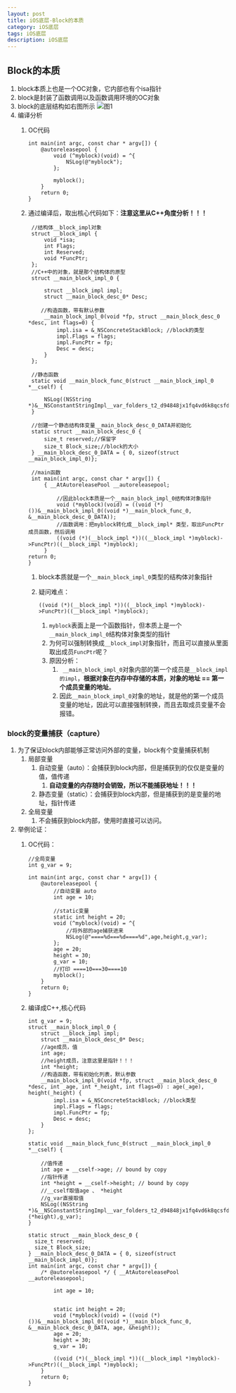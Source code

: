 ```yaml
---
layout: post
title: iOS底层-Block的本质
category: iOS底层
tags: iOS底层
description: iOS底层
---
```


## Block的本质
1. block本质上也是一个OC对象，它内部也有个isa指针
2. block是封装了函数调用以及函数调用环境的OC对象
3. block的底层结构如右图所示
    ![图1](https://raw.githubusercontent.com/zhoghua123/imgsBed/master/diceng12.png)
4. 编译分析
    1. OC代码
        
        ```
        int main(int argc, const char * argv[]) {
            @autoreleasepool {
                void (^myblock)(void) = ^{
                    NSLog(@"myblock");
                };
                
                myblock();
            }
            return 0;
        }
        ```
    2. 通过编译后，取出核心代码如下：**注意这里从C++角度分析！！！**
        
        ```
         //结构体__block_impl对象
         struct __block_impl {
             void *isa;
             int Flags;
             int Reserved;
             void *FuncPtr;
         };
         //C++中的对象，就是那个结构体的原型
         struct __main_block_impl_0 {
         
             struct __block_impl impl;
             struct __main_block_desc_0* Desc;
         
            //构造函数，带有默认参数
             __main_block_impl_0(void *fp, struct __main_block_desc_0 *desc, int flags=0) {
                 impl.isa = &_NSConcreteStackBlock; //block的类型
                 impl.Flags = flags;
                 impl.FuncPtr = fp;
                 Desc = desc;
             }
         };
         
         //静态函数
         static void __main_block_func_0(struct __main_block_impl_0 *__cself) {
         
             NSLog((NSString *)&__NSConstantStringImpl__var_folders_t2_d94848jx1fq4vd6k8qcsfdq00000gn_T_main_448c61_mi_0);
         }
         
         //创建一个静态结构体变量__main_block_desc_0_DATA并初始化
         static struct __main_block_desc_0 {
             size_t reserved;//保留字
             size_t Block_size;//block的大小
         } __main_block_desc_0_DATA = { 0, sizeof(struct __main_block_impl_0)};
         
         //main函数
         int main(int argc, const char * argv[]) {
             { __AtAutoreleasePool __autoreleasepool;
         
                 //因此block本质是一个__main_block_impl_0结构体对象指针
                 void (*myblock)(void) = ((void (*)())&__main_block_impl_0((void *)__main_block_func_0, &__main_block_desc_0_DATA));
                 //函数调用：把myblock转化成__block_impl* 类型，取出FuncPtr成员函数，然后调用
                 ((void (*)(__block_impl *))((__block_impl *)myblock)->FuncPtr)((__block_impl *)myblock);
             }
        return 0;
        }
        ```
        
        1. block本质就是一个`__main_block_impl_0`类型的结构体对象指针
        2. 疑问难点：
            
            ```
            ((void (*)(__block_impl *))((__block_impl *)myblock)->FuncPtr)((__block_impl *)myblock);
            ```
            
            1. `myblock`表面上是一个函数指针，但本质上是一个`__main_block_impl_0`结构体对象类型的指针
            2. 为何可以强制转换成`__block_impl`对象指针，而且可以直接从里面取出成员`FuncPtr`呢？
            3. 原因分析：
                1. ` __main_block_impl_0`对象内部的第一个成员是`__block_impl的impl`，**根据对象在内存中存储的本质，对象的地址 == 第一个成员变量的地址**。
                2.  因此`__main_block_impl_0`对象的地址，就是他的第一个成员变量的地址，因此可以直接强制转换，而且去取成员变量不会报错。

### block的变量捕获（capture） 
1. 为了保证block内部能够正常访问外部的变量，block有个变量捕获机制
    1. 局部变量
        1. 自动变量（auto）：会捕获到block内部，但是捕获到的仅仅是变量的值，值传递
            1. **自动变量的内存随时会销毁，所以不能捕获地址！！！**
        2. 静态变量（static）：会捕获到block内部，但是捕获到的是变量的地址，指针传递
    2. 全局变量
        1. 不会捕获到block内部，使用时直接可以访问。
2. 举例论证：
    1. OC代码：
        
        ```
        //全局变量
        int g_var = 9;
        
        int main(int argc, const char * argv[]) {
            @autoreleasepool {
                //自动变量 auto
                int age = 10;
                
                //static变量
                static int height = 20;
                void (^myblock)(void) = ^{
                    //将外部的age捕获进来
                    NSLog(@"====%d===%d====%d",age,height,g_var);
                };
                age = 20;
                height = 30;
                g_var = 10;
                //打印 ====10===30====10
                myblock();
            }
            return 0;
        }

        ```
    2. 编译成C++,核心代码
        
        ```
        int g_var = 9;
        struct __main_block_impl_0 {
            struct __block_impl impl;
            struct __main_block_desc_0* Desc;
            //age成员，值
            int age;
            //height成员，注意这里是指针！！！
            int *height;
            //构造函数，带有初始化列表，默认参数
            __main_block_impl_0(void *fp, struct __main_block_desc_0 *desc, int _age, int *_height, int flags=0) : age(_age), height(_height) {
                impl.isa = &_NSConcreteStackBlock; //block类型
                impl.Flags = flags;
                impl.FuncPtr = fp;
                Desc = desc;
            }
        };
        
        static void __main_block_func_0(struct __main_block_impl_0 *__cself) {
            
            //值传递
            int age = __cself->age; // bound by copy
            //指针传递
            int *height = __cself->height; // bound by copy
            //__cself取值age 、 *height
            //g_var直接取值
            NSLog((NSString *)&__NSConstantStringImpl__var_folders_t2_d94848jx1fq4vd6k8qcsfdq00000gn_T_main_f0817d_mi_0,age,(*height),g_var);
        }
        
        static struct __main_block_desc_0 {
          size_t reserved;
          size_t Block_size;
        } __main_block_desc_0_DATA = { 0, sizeof(struct __main_block_impl_0)};
        int main(int argc, const char * argv[]) {
            /* @autoreleasepool */ { __AtAutoreleasePool __autoreleasepool; 
        
                int age = 10;
        
        
                static int height = 20;
                void (*myblock)(void) = ((void (*)())&__main_block_impl_0((void *)__main_block_func_0, &__main_block_desc_0_DATA, age, &height));
                age = 20;
                height = 30;
                g_var = 10;
        
                ((void (*)(__block_impl *))((__block_impl *)myblock)->FuncPtr)((__block_impl *)myblock);
            }
            return 0;
        }
        ```
        


